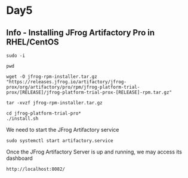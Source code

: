 # Day5

## Info - Installing JFrog Artifactory Pro in RHEL/CentOS
```
sudo -i

pwd

wget -O jfrog-rpm-installer.tar.gz "https://releases.jfrog.io/artifactory/jfrog-prox/org/artifactory/pro/rpm/jfrog-platform-trial-prox/[RELEASE]/jfrog-platform-trial-prox-[RELEASE]-rpm.tar.gz"

tar -xvzf jfrog-rpm-installer.tar.gz

cd jfrog-platform-trial-pro*
./install.sh
```

We need to start the JFrog Artifactory service
```
sudo systemctl start artifactory.service
```

Once the JFrog Artifactory Server is up and running, we may access its dashboard 
```
http://localhost:8082/
```
